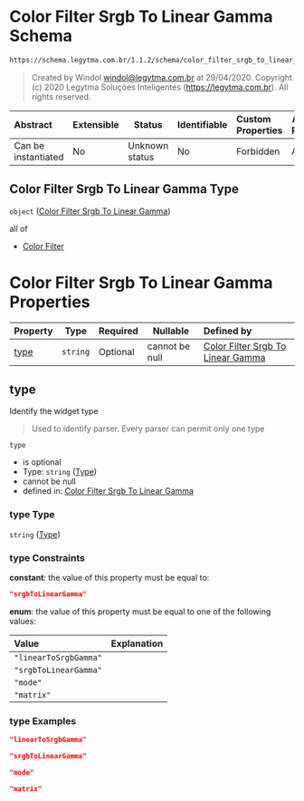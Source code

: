 # Color Filter Srgb To Linear Gamma Schema

```txt
https://schema.legytma.com.br/1.1.2/schema/color_filter_srgb_to_linear_gamma.schema.json
```




> Created by Windol [windol@legytma.com.br](mailto:windol@legytma.com.br) at 29/04/2020.
> Copyright (c) 2020 Legytma Soluções Inteligentes (<https://legytma.com.br>). All rights reserved.
>

| Abstract            | Extensible | Status         | Identifiable | Custom Properties | Additional Properties | Access Restrictions | Defined In                                                                                                                      |
| :------------------ | ---------- | -------------- | ------------ | :---------------- | --------------------- | ------------------- | ------------------------------------------------------------------------------------------------------------------------------- |
| Can be instantiated | No         | Unknown status | No           | Forbidden         | Allowed               | none                | [color_filter_srgb_to_linear_gamma.schema.json](../schema/color_filter_srgb_to_linear_gamma.schema.json) |

## Color Filter Srgb To Linear Gamma Type

`object` ([Color Filter Srgb To Linear Gamma](color_filter_srgb_to_linear_gamma.md))

all of

-   [Color Filter](color_filter_linear_to_srgb_gamma-allof-color-filter.md)

# Color Filter Srgb To Linear Gamma Properties

| Property      | Type     | Required | Nullable       | Defined by                                                                                                                                                                                                 |
| :------------ | -------- | -------- | -------------- | :--------------------------------------------------------------------------------------------------------------------------------------------------------------------------------------------------------- |
| [type](#type) | `string` | Optional | cannot be null | [Color Filter Srgb To Linear Gamma](color_filter_srgb_to_linear_gamma-properties-type.md) |

## type

Identify the widget type


> Used to identify parser. Every parser can permit only one type
>

`type`

-   is optional
-   Type: `string` ([Type](color_filter_srgb_to_linear_gamma-properties-type.md))
-   cannot be null
-   defined in: [Color Filter Srgb To Linear Gamma](color_filter_srgb_to_linear_gamma-properties-type.md)

### type Type

`string` ([Type](color_filter_srgb_to_linear_gamma-properties-type.md))

### type Constraints

**constant**: the value of this property must be equal to:

```json
"srgbToLinearGamma"
```

**enum**: the value of this property must be equal to one of the following values:

| Value                 | Explanation |
| :-------------------- | ----------- |
| `"linearToSrgbGamma"` |             |
| `"srgbToLinearGamma"` |             |
| `"mode"`              |             |
| `"matrix"`            |             |

### type Examples

```json
"linearToSrgbGamma"
```

```json
"srgbToLinearGamma"
```

```json
"mode"
```

```json
"matrix"
```
